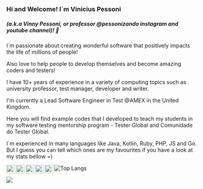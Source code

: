 ### Hi and Welcome! I´m Vinicius Pessoni 
##### (a.k.a Vinny Pessoni, or professor @pessonizando instagram and youtube channel)! 👋

I´m passionate about creating wonderful software that positively impacts the life of millions of people! 

Also love to help people to develop themselves and become amazing coders and testers!

I have 10+ years of experience in a variety of computing topics such as university professor, test manager, developer and writer. 

I'm currently a Lead Software Engineer in Test @AMEX in the United Kingdom. 

Here you will find example codes that I developed to teach my students in my software testing mentorship program - Tester Global and Comunidade do Tester Global.

I´m experienced in many languages like Java, Kotlin, Ruby, PHP, JS and Go. But I guess you can tell which ones are my favourites if you have a look at my stats bellow =)

<a href="https://www.instagram.com/pessonizando/">
  <img align="left" alt="Vinicius Pessoni on Instagram" width="22px" src="https://cdn.jsdelivr.net/npm/simple-icons@v3/icons/instagram.svg" />
</a>

<a href="https://www.youtube.com/pessonizando/">
  <img align="left" alt="Vinicius Pessoni on Instagram" width="22px" src="https://cdn.jsdelivr.net/npm/simple-icons@3.13.0/icons/youtube.svg" />
</a>

<a href="https://twitter.com/pessonizando">
  <img align="left" alt="Vinicius Pessoni on Twitter | Twitter" width="22px" src="https://cdn.jsdelivr.net/npm/simple-icons@v3/icons/twitter.svg" />
</a>
<a href="https://www.linkedin.com/in/viniciuspessoni/?locale=en_US">
  <img align="left" alt="Vinicius Pessoni on LinkdeIN" width="22px" src="https://cdn.jsdelivr.net/npm/simple-icons@v3/icons/linkedin.svg" />
</a>
<a href="https://t.me/pessonizando">
  <img align="left" alt="Vinicius Pessoni on Telegram" width="22px" src="https://cdn.jsdelivr.net/npm/simple-icons@v3/icons/telegram.svg" />
</a>


<!--
**vinnypessoni/vinnypessoni** is a ✨ _special_ ✨ repository because its `README.md` (this file) appears on your GitHub profile.

Here are some ideas to get you started:

- 🔭 I’m currently working on ...
- 🌱 I’m currently learning ...
- 👯 I’m looking to collaborate on ...
- 🤔 I’m looking for help with ...
- 💬 Ask me about ...
- 📫 How to reach me: ...
- 😄 Pronouns: ...
- ⚡ Fun fact: ...
-->



![Top Langs](https://github-readme-stats.vercel.app/api/top-langs/?username=vinnypessoni&hide=TeX&layout=compact)


![](https://visitor-badge.glitch.me/badge?page_id=vinnypessoni)
